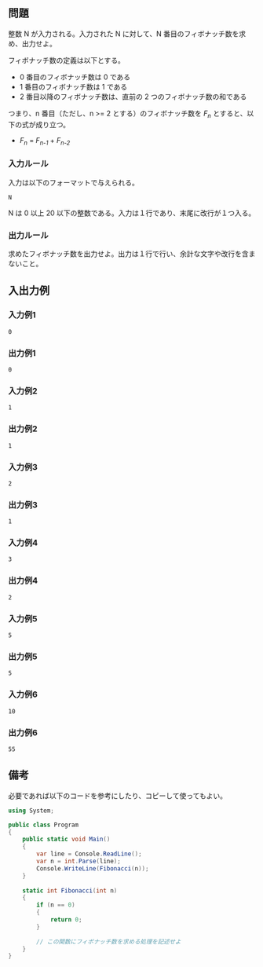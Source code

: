 ## 問題

整数 N が入力される。入力された N に対して、N 番目のフィボナッチ数を求め、出力せよ。

フィボナッチ数の定義は以下とする。

- 0 番目のフィボナッチ数は 0 である
- 1 番目のフィボナッチ数は 1 である
- 2 番目以降のフィボナッチ数は、直前の 2 つのフィボナッチ数の和である

つまり、n 番目（ただし、n >= 2 とする）のフィボナッチ数を *F<sub>n</sub>* とすると、以下の式が成り立つ。

- *F<sub>n</sub>* = *F<sub>n-1</sub>* + *F<sub>n-2</sub>*

### 入力ルール

入力は以下のフォーマットで与えられる。

```plain
N
```

N は 0 以上 20 以下の整数である。入力は１行であり、末尾に改行が１つ入る。

### 出力ルール

求めたフィボナッチ数を出力せよ。出力は１行で行い、余計な文字や改行を含まないこと。

## 入出力例

### 入力例1

```plain
0
```

### 出力例1

```plain
0
```

### 入力例2

```plain
1
```

### 出力例2

```plain
1
```

### 入力例3

```plain
2
```

### 出力例3

```plain
1
```

### 入力例4

```plain
3
```

### 出力例4

```plain
2
```

### 入力例5

```plain
5
```

### 出力例5

```plain
5
```

### 入力例6

```plain
10
```

### 出力例6

```plain
55
```

## 備考

必要であれば以下のコードを参考にしたり、コピーして使ってもよい。

```c#
using System;

public class Program
{
    public static void Main()
    {
        var line = Console.ReadLine();
        var n = int.Parse(line);
        Console.WriteLine(Fibonacci(n));
    }
    
    static int Fibonacci(int n)
    {
        if (n == 0)
        {
            return 0;
        }
        
        // この関数にフィボナッチ数を求める処理を記述せよ
    }
}
```

